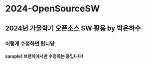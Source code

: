 # 2024-OpenSourceSW

## 2024년 가을학기 오픈소스 SW 활용 by 박은하수

### 이렇게 수정하면 됩니당

#### sample1 브랜치에서만 수정하는 중입니다!
